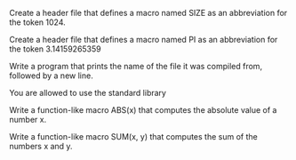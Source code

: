 Create a header file that defines a macro named SIZE as an abbreviation for the token 1024.

Create a header file that defines a macro named PI as an abbreviation for the token 3.14159265359

Write a program that prints the name of the file it was compiled from, followed by a new line.

You are allowed to use the standard library

Write a function-like macro ABS(x) that computes the absolute value of a number x.

Write a function-like macro SUM(x, y) that computes the sum of the numbers x and y.

